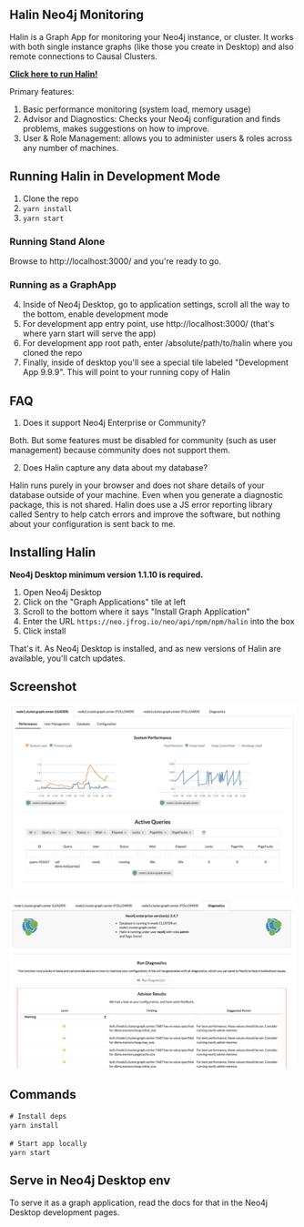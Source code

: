 ## Halin Neo4j Monitoring

Halin is a Graph App for monitoring your Neo4j instance, or cluster.  It works with both
single instance graphs (like those you create in Desktop) and also remote connections to 
Causal Clusters.

**[Click here to run Halin!](http://halin.s3-website-us-east-1.amazonaws.com/)**

Primary features:
1. Basic performance monitoring (system load, memory usage)
2. Advisor and Diagnostics:  Checks your Neo4j configuration and finds problems, makes suggestions on how to improve.
3. User & Role Management: allows you to administer users & roles across any number of machines.

## Running Halin in Development Mode

1. Clone the repo
2. `yarn install`
3. `yarn start`

### Running Stand Alone

Browse to http://localhost:3000/ and you're ready to go.

### Running as a GraphApp

4. Inside of Neo4j Desktop, go to application settings, scroll all the way to the bottom, enable development mode
5. For development app entry point, use http://localhost:3000/ (that's where yarn start will serve the app)
6. For development app root path, enter /absolute/path/to/halin where you cloned the repo
7. Finally, inside of desktop you'll see a special tile labeled "Development App 9.9.9".  This will
point to your running copy of Halin

## FAQ

1. Does it support Neo4j Enterprise or Community?

Both.  But some features must be disabled for community (such as user management) because community does not support them.

2. Does Halin capture any data about my database?

Halin runs purely in your browser and does not share details of your database outside of
your machine.  Even when you generate a diagnostic package, this is not shared.  Halin 
does use a JS error reporting library called Sentry to help catch errors and improve the
software, but nothing about your configuration is sent back to me.

## Installing Halin

**Neo4j Desktop minimum version 1.1.10 is required.**

1. Open Neo4j Desktop
2. Click on the "Graph Applications" tile at left
3. Scroll to the bottom where it says "Install Graph Application"
4. Enter the URL `https://neo.jfrog.io/neo/api/npm/npm/halin` into the box
5. Click install

That's it.  As Neo4j Desktop is installed, and as new versions of Halin are available,
you'll catch updates.

## Screenshot

![Halin Screenshot: Performance](img/performance.png "Halin Screenshot")

![Halin Screenshot: Advisor](img/advisor.png "Halin Screenshot")

## Commands
 
```
# Install deps
yarn install

# Start app locally
yarn start
```

## Serve in Neo4j Desktop env
To serve it as a graph application, read the docs for that in the Neo4j Desktop development pages.
